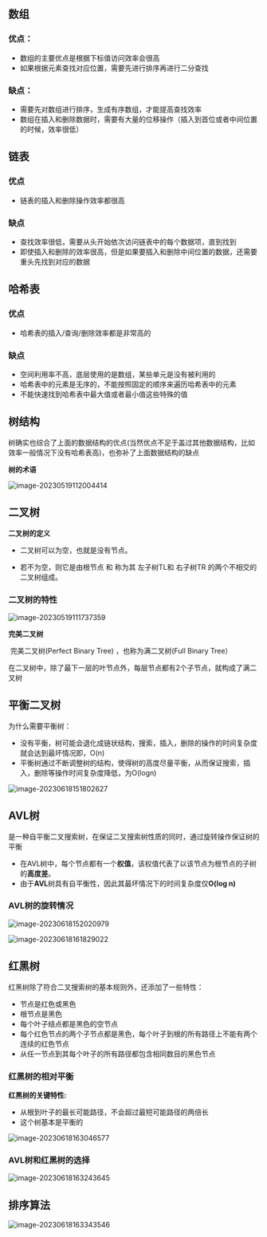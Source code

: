 ## 数组

### 优点：

- 数组的主要优点是根据下标值访问效率会很高
- 如果根据元素查找对应位置，需要先进行排序再进行二分查找

### 缺点：

- 需要先对数组进行排序，生成有序数组，才能提高查找效率
- 数组在插入和删除数据时，需要有大量的位移操作（插入到首位或者中间位置的时候，效率很低）

## 链表

### 优点

- 链表的插入和删除操作效率都很高

### 缺点

- 查找效率很低，需要从头开始依次访问链表中的每个数据项，直到找到
- 即使插入和删除的效率很高，但是如果要插入和删除中间位置的数据，还需要重头先找到对应的数据

## 哈希表

### 优点

- 哈希表的插入/查询/删除效率都是非常高的

### 缺点

- 空间利用率不高，底层使用的是数组，某些单元是没有被利用的
- 哈希表中的元素是无序的，不能按照固定的顺序来遍历哈希表中的元素
- 不能快速找到哈希表中最大值或者最小值这些特殊的值

## 树结构

​	树确实也综合了上面的数据结构的优点(当然优点不足于盖过其他数据结构，比如效率一般情况下没有哈希表高)，也弥补了上面数据结构的缺点



**树的术语**

![image-20230519112004414](http://images-zmj.oss-cn-beijing.aliyuncs.com/img/image-20230519112004414.png)

## **二叉树**

**二叉树的定义**

- 二叉树可以为空，也就是没有节点。

- 若不为空，则它是由根节点 和 称为其 左子树TL和 右子树TR 的两个不相交的二叉树组成。

### **二叉树的特性**

![image-20230519111737359](http://images-zmj.oss-cn-beijing.aliyuncs.com/img/image-20230519111737359.png)

**完美二叉树**

​	完美二叉树(Perfect Binary Tree) ，也称为满二叉树(Full Binary Tree）

​	在二叉树中，除了最下一层的叶节点外，每层节点都有2个子节点，就构成了满二叉树



## 平衡二叉树

为什么需要平衡树：

- 没有平衡，树可能会退化成链状结构，搜索，插入，删除的操作的时间复杂度就会达到最坏情况即，O(n)
- 平衡树通过不断调整树的结构，使得树的高度尽量平衡，从而保证搜索，插入，删除等操作时间复杂度降低，为O(logn)



![image-20230618151802627](http://images-zmj.oss-cn-beijing.aliyuncs.com/img/image-20230618151802627.png)



## AVL树

是一种自平衡二叉搜索树，在保证二叉搜索树性质的同时，通过旋转操作保证树的平衡

- 在AVL树中，每个节点都有一个**权值**，该权值代表了以该节点为根节点的子树的**高度差**。
- 由于**AVL**树具有自平衡性，因此其最坏情况下的时间复杂度仅**O(log n)**



### **AVL树的旋转情况**

![image-20230618152020979](http://images-zmj.oss-cn-beijing.aliyuncs.com/img/image-20230618152020979.png)

![image-20230618161829022](http://images-zmj.oss-cn-beijing.aliyuncs.com/img/image-20230618161829022.png)



## 红黑树

红黑树除了符合二叉搜索树的基本规则外，还添加了一些特性：

- 节点是红色或黑色
- 根节点是黑色
- 每个叶子结点都是黑色的空节点
- 每个红色节点的两个子节点都是黑色，每个叶子到根的所有路径上不能有两个连续的红色节点
- 从任一节点到其每个叶子的所有路径都包含相同数目的黑色节点

### **红黑树的相对平衡**

**红黑树的关键特性:**

- 从根到叶子的最长可能路径，不会超过最短可能路径的两倍长
- 这个树基本是平衡的

![image-20230618163046577](http://images-zmj.oss-cn-beijing.aliyuncs.com/img/image-20230618163046577.png)



### **AVL树和红黑树的选择**

![image-20230618163243645](http://images-zmj.oss-cn-beijing.aliyuncs.com/img/image-20230618163243645.png)



## 排序算法

![image-20230618163343546](http://images-zmj.oss-cn-beijing.aliyuncs.com/img/image-20230618163343546.png)